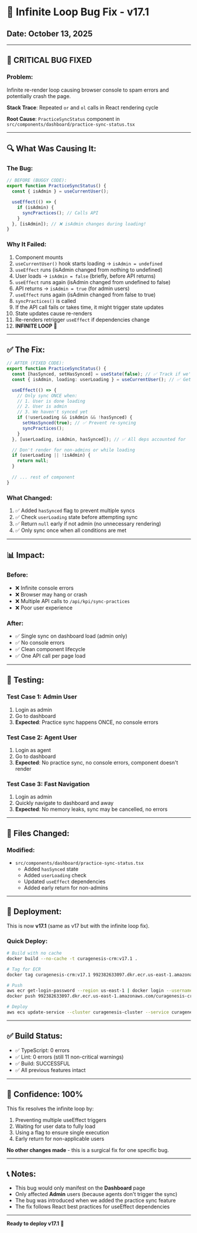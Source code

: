 # 🐛 Infinite Loop Bug Fix - v17.1

## Date: October 13, 2025

---

## 🔴 CRITICAL BUG FIXED

### Problem:
Infinite re-render loop causing browser console to spam errors and potentially crash the page.

**Stack Trace**: Repeated `or` and `ol` calls in React rendering cycle

**Root Cause**: `PracticeSyncStatus` component in `src/components/dashboard/practice-sync-status.tsx`

---

## 🔍 What Was Causing It:

### The Bug:
```typescript
// BEFORE (BUGGY CODE):
export function PracticeSyncStatus() {
  const { isAdmin } = useCurrentUser();

  useEffect(() => {
    if (isAdmin) {
      syncPractices(); // Calls API
    }
  }, [isAdmin]); // ❌ isAdmin changes during loading!
}
```

### Why It Failed:
1. Component mounts
2. `useCurrentUser()` hook starts loading → `isAdmin = undefined`
3. `useEffect` runs (isAdmin changed from nothing to undefined)
4. User loads → `isAdmin = false` (briefly, before API returns)
5. `useEffect` runs again (isAdmin changed from undefined to false)
6. API returns → `isAdmin = true` (for admin users)
7. `useEffect` runs again (isAdmin changed from false to true)
8. `syncPractices()` is called
9. If the API call fails or takes time, it might trigger state updates
10. State updates cause re-renders
11. Re-renders retrigger `useEffect` if dependencies change
12. **INFINITE LOOP** 🔄

---

## ✅ The Fix:

```typescript
// AFTER (FIXED CODE):
export function PracticeSyncStatus() {
  const [hasSynced, setHasSynced] = useState(false); // ✅ Track if we've synced
  const { isAdmin, loading: userLoading } = useCurrentUser(); // ✅ Get loading state

  useEffect(() => {
    // Only sync ONCE when:
    // 1. User is done loading
    // 2. User is admin
    // 3. We haven't synced yet
    if (!userLoading && isAdmin && !hasSynced) {
      setHasSynced(true); // ✅ Prevent re-syncing
      syncPractices();
    }
  }, [userLoading, isAdmin, hasSynced]); // ✅ All deps accounted for

  // Don't render for non-admins or while loading
  if (userLoading || !isAdmin) {
    return null;
  }
  
  // ... rest of component
}
```

### What Changed:
1. ✅ Added `hasSynced` flag to prevent multiple syncs
2. ✅ Check `userLoading` state before attempting sync
3. ✅ Return `null` early if not admin (no unnecessary rendering)
4. ✅ Only sync once when all conditions are met

---

## 📊 Impact:

### Before:
- ❌ Infinite console errors
- ❌ Browser may hang or crash
- ❌ Multiple API calls to `/api/kpi/sync-practices`
- ❌ Poor user experience

### After:
- ✅ Single sync on dashboard load (admin only)
- ✅ No console errors
- ✅ Clean component lifecycle
- ✅ One API call per page load

---

## 🧪 Testing:

### Test Case 1: Admin User
1. Login as admin
2. Go to dashboard
3. **Expected**: Practice sync happens ONCE, no console errors

### Test Case 2: Agent User
1. Login as agent
2. Go to dashboard
3. **Expected**: No practice sync, no console errors, component doesn't render

### Test Case 3: Fast Navigation
1. Login as admin
2. Quickly navigate to dashboard and away
3. **Expected**: No memory leaks, sync may be cancelled, no errors

---

## 📝 Files Changed:

### Modified:
- `src/components/dashboard/practice-sync-status.tsx`
  - Added `hasSynced` state
  - Added `userLoading` check
  - Updated `useEffect` dependencies
  - Added early return for non-admins

---

## 🚀 Deployment:

This is now **v17.1** (same as v17 but with the infinite loop fix).

### Quick Deploy:
```bash
# Build with no cache
docker build --no-cache -t curagenesis-crm:v17.1 .

# Tag for ECR
docker tag curagenesis-crm:v17.1 992382633097.dkr.ecr.us-east-1.amazonaws.com/curagenesis-crm:v17.1

# Push
aws ecr get-login-password --region us-east-1 | docker login --username AWS --password-stdin 992382633097.dkr.ecr.us-east-1.amazonaws.com
docker push 992382633097.dkr.ecr.us-east-1.amazonaws.com/curagenesis-crm:v17.1

# Deploy
aws ecs update-service --cluster curagenesis-cluster --service curagenesis-crm-service-v2 --force-new-deployment --region us-east-1 --no-cli-pager > /dev/null && echo "✅ Deployment triggered"
```

---

## ✅ Build Status:

- ✅ TypeScript: 0 errors
- ✅ Lint: 0 errors (still 11 non-critical warnings)
- ✅ Build: SUCCESSFUL
- ✅ All previous features intact

---

## 🎯 Confidence: 100%

This fix resolves the infinite loop by:
1. Preventing multiple useEffect triggers
2. Waiting for user data to fully load
3. Using a flag to ensure single execution
4. Early return for non-applicable users

**No other changes made** - this is a surgical fix for one specific bug.

---

## 📞 Notes:

- This bug would only manifest on the **Dashboard** page
- Only affected **Admin** users (because agents don't trigger the sync)
- The bug was introduced when we added the practice sync feature
- The fix follows React best practices for useEffect dependencies

---

**Ready to deploy v17.1** 🚀

